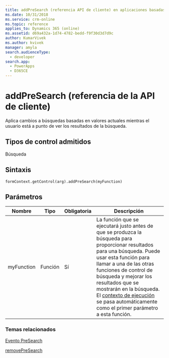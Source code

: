 ```yaml
---
title: addPreSearch (referencia API de cliente) en aplicaciones basadas en modelo| MicrosoftDocs
ms.date: 10/31/2018
ms.service: crm-online
ms.topic: reference
applies_to: Dynamics 365 (online)
ms.assetid: d69a432a-1d74-4782-bedd-f9f30d3d7d9c
author: KumarVivek
ms.author: kvivek
manager: amyla
search.audienceType:
  - developer
search.app:
  - PowerApps
  - D365CE
---
```

# <a name="addpresearch-client-api-reference"></a>addPreSearch (referencia de la API de cliente)



Aplica cambios a búsquedas basadas en valores actuales mientras el usuario está a punto de ver los resultados de la búsqueda.

## <a name="control-types-supported"></a>Tipos de control admitidos

Búsqueda

## <a name="syntax"></a>Sintaxis

`formContext.getControl(arg).addPreSearch(myFunction)`

## <a name="parameters"></a>Parámetros

|Nombre | Tipo | Obligatoria | Descripción|
|--|--|--|--|
|myFunction |Función |Sí| La función que se ejecutará justo antes de que se produzca la búsqueda para proporcionar resultados para una búsqueda. Puede usar esta función para llamar a una de las otras funciones de control de búsqueda y mejorar los resultados que se mostrarán en la búsqueda. El [contexto de ejecución](../../clientapi-execution-context.md) se pasa automáticamente como el primer parámetro a esta función.|

### <a name="related-topics"></a>Temas relacionados

[Evento PreSearch](../events/PreSearch.md)

[removePreSearch](removePreSearch.md) 


